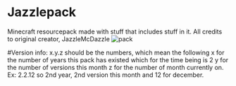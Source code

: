 # Jazzlepack
Minecraft resourcepack made with stuff that includes stuff in it.
All credits to original creator, JazzleMcDazzle
![pack](https://user-images.githubusercontent.com/89298953/207565699-f0defd5d-4285-4432-bdf3-87de7b69a491.png)

#Version info:
x.y.z should be the numbers, which mean the following
x for the number of years this pack has existed which for the time being is 2
y for the number of versions this month
z for the number of month currently on.
Ex: 2.2.12 so 2nd year, 2nd version this month and 12 for december.
